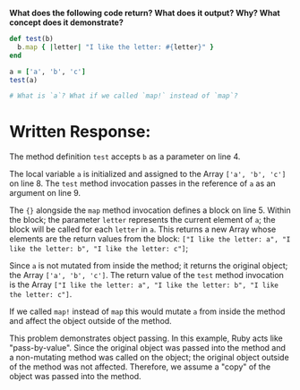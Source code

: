 **What does the following code return? What does it output? Why? What concept does it demonstrate?**

```ruby
def test(b)
  b.map { |letter| "I like the letter: #{letter}" }
end

a = ['a', 'b', 'c']
test(a)

# What is `a`? What if we called `map!` instead of `map`?
```
# Written Response:

The method definition `test` accepts `b` as a parameter on line 4.

The local variable `a` is initialized and assigned to the Array `['a', 'b', 'c']` on line 8. The `test` method invocation passes in the reference of `a` as an argument on line 9.

The `{}` alongside the `map` method invocation defines a block on line 5. Within the block; the parameter `letter` represents the current element of `a`; the block will be called for each `letter` in `a`. This returns a new Array whose elements are the return values from the block: `["I like the letter: a", "I like the letter: b", "I like the letter: c"]`;

Since `a` is not mutated from inside the method; it returns the original object; the Array `['a', 'b', 'c']`.
The return value of the `test` method invocation is the Array `["I like the letter: a", "I like the letter: b", "I like the letter: c"]`. 

If we called `map!` instead of `map` this would mutate `a` from inside the method and affect the object outside of the method.

This problem demonstrates object passing. In this example, Ruby acts like "pass-by-value". Since the original object was passed into the method and a non-mutating method was called on the object; the original object outside of the method was not affected. Therefore, we assume a "copy" of the object was passed into the method.

